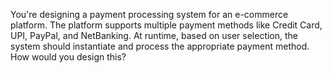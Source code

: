 You're designing a payment processing system for an e-commerce platform. The platform supports multiple payment methods like Credit Card, UPI, PayPal, and NetBanking. At runtime, based on user selection, the system should instantiate and process the appropriate payment method. How would you design this?